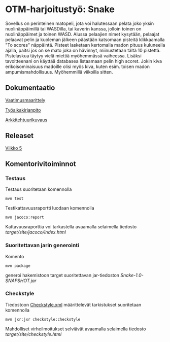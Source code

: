

# OTM-harjoitustyö: Snake

Sovellus on perinteinen matopeli, jota voi halutessaan pelata joko yksin nuolinäppäimillä tai WASDilla, tai kaverin kanssa, jolloin toinen on nuolinäppäimet ja toinen WASD. Alussa pelaajien nimet kysytään, pelaajat pelaavat pelin ja kuoleman jälkeen päästään katsomaan pisteitä klikkaamalla "To scores" näppäintä. Pisteet lasketaan kertomalla madon pituus kuluneella ajalla, paitsi jos on se mato joka on hävinnyt, miinustetaan tältä 10 pistettä. Pistelaskua täytyy vielä miettiä myöhemmässä vaiheessa. Lisäksi tavoitteenani on käyttää databasea listaamaan pelin high scoret. Jokin kiva erikoisominaisuus madoille olisi myös kiva, kuten esim. toisen madon ampumismahdollisuus. Myöhemmillä viikoilla sitten. 

## Dokumentaatio

[Vaatimusmaarittely](https://github.com/hallssus/omt-harjoitustyo/blob/master/dokumentaatio/vaatimusmaarittely.md)

[Työaikakirjanpito](https://github.com/hallssus/omt-harjoitustyo/blob/master/dokumentaatio/tyoaikakirjanpito.md)

[Arkkitehtuurikuvaus](https://github.com/hallssus/omt-harjoitustyo/blob/master/dokumentaatio/arkkitehtuuri.md)

## Releaset

[Viikko 5](https://github.com/hallssus/omt-harjoitustyo/releases)

## Komentorivitoiminnot

### Testaus

Testaus suoritetaan komennolla

	mvn test

Testikattavuusraportti luodaan komennolla

	mvn jacoco:report

Kattavuusraporttia voi tarkastella avaamalla selaimella tiedosto *target/site/jacoco/index.html*

### Suoritettavan jarin generointi

Komento 

	mvn package

generoi hakemistoon target suoritettavan jar-tiedoston *Snake-1.0-SNAPSHOT.jar*

### Checkstyle

Tiedostoon [Checkstyle.xml](https://github.com/hallssus/omt-harjoitustyo/blob/master/Snake/checkstyle.xml) määrittelevät tarkistukset suoritetaan komennolla

	mvn jxr:jxr checkstyle:checkstyle

Mahdolliset virheilmoitukset selviävät avaamalla selaimella tiedosto *target/site/checkstyle.html*
